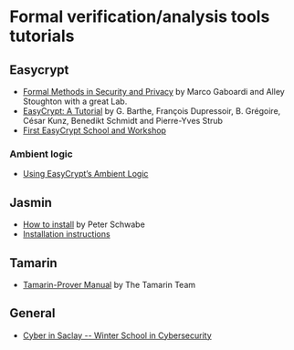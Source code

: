 # Formal verification/analysis tools tutorials

## Easycrypt

* [Formal Methods in Security and Privacy](https://cs-people.bu.edu/gaboardi/teaching/S21-CS591.html) by Marco Gaboardi and Alley Stoughton with a great Lab.
* [EasyCrypt: A Tutorial](https://www.semanticscholar.org/paper/EasyCrypt%3A-A-Tutorial-Barthe-Dupressoir/e6d0ac36f37643ab15875c3a5a830e9e51dbf08d) by G. Barthe, François Dupressoir, B. Grégoire, César Kunz, Benedikt Schmidt and Pierre-Yves Strub
* [First EasyCrypt School and Workshop](https://software.imdea.org/projects/certicrypt/school.html)

### Ambient logic

* [Using EasyCrypt’s Ambient Logic](https://cs-people.bu.edu/gaboardi/teaching/S21-CS591/labs/week1/ambient.pdf)

## Jasmin

* [How to install](https://cryptojedi.org/programming/jasmin.shtml) by Peter Schwabe
* [Installation instructions](https://github.com/jasmin-lang/jasmin/wiki/Installation-instructions)

## Tamarin

* [Tamarin-Prover Manual](https://tamarin-prover.github.io/manual/tex/tamarin-manual.pdf) by The Tamarin Team

## General

* [Cyber in Saclay -- Winter School in Cybersecurity](https://gdr-school.sciencesconf.org/resource/page/id/3)
